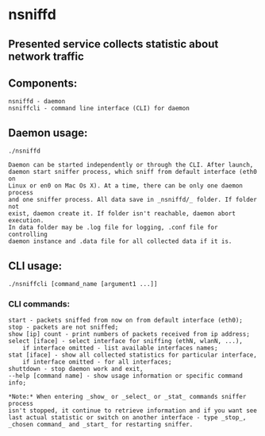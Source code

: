 # nsniffd
## Presented service collects statistic about network traffic

## Components:
	nsniffd - daemon
	nsniffcli - command line interface (CLI) for daemon

## Daemon usage:
	./nsniffd

	Daemon can be started independently or through the CLI. After launch,
	daemon start sniffer process, which sniff from default interface (eth0 on
	Linux or en0 on Mac Os X). At a time, there can be only one daemon process
	and one sniffer process. All data save in _nsniffd/_ folder. If folder not
	exist, daemon create it. If folder isn't reachable, daemon abort execution.
	In data folder may be .log file for logging, .conf file for controlling
	daemon instance and .data file for all collected data if it is.

## CLI usage:
	./nsniffcli [command_name [argument1 ...]]

### CLI commands:
	start - packets sniffed from now on from default interface (eth0);
	stop - packets are not sniffed;
	show [ip] count - print numbers of packets received from ip address;
	select [iface] - select interface for sniffing (ethN, wlanN, ...),
		if interface omitted - list available interfaces names;
	stat [iface] - show all collected statistics for particular interface,
		if interface omitted - for all interfaces;
	shuttdown - stop daemon work and exit,
	--help [command name] - show usage information or specific command info;

	*Note:* When entering _show_ or _select_ or _stat_ commands sniffer process
	isn't stopped, it continue to retrieve information and if you want see
	last actual statistic or switch on another interface - type _stop_,
	_chosen command_ and _start_ for restarting sniffer.
